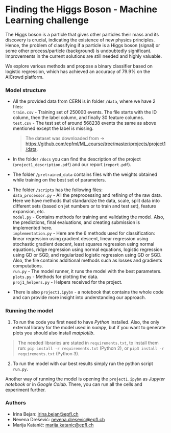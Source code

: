 # Finding the Higgs Boson - Machine Learning challenge

The Higgs boson is a particle that gives other particles their mass and its 
discovery is crucial, indicating the existence of new physics principles. 
Hence, the problem of classifying if a particle is a Higgs boson (signal) or 
some other process/particle (background) is undoubtedly significant. 
Improvements in the current solutions are still needed and highly valuable.

We explore various methods and propose a binary classifier based on logistic regression, 
which has achieved an accuracy of 79.9\% on the AICrowd platform.

### Model structure

- All the provided data from CERN is in folder `/data`, where we have 2 files:
<br />`train.csv` - Training set of 250000 events. The file starts with the ID column, then the label column, and finally 30 feature columns.
<br />`test.csv` - The test set of around 568238 events the same as above mentioned except the label is missing.
  > The dataset was downloaded from -> https://github.com/epfml/ML_course/tree/master/projects/project1/data.

- In the folder `/docs` you can find the description of the project (`project1_description.pdf`) and our report (`report.pdf`). 

- The folder `/pretrained_data` contains files with the weights obtained while training on the best set of parameters.

- The folder `/scripts` has the following files:
<br />`data_processor.py` - All the preprocessing and refining of the raw data. Here we have methods that standardize the data, scale, split data into different sets (based on jet numbers or to train and test set), feature expansion, etc. 
<br />`model.py` - Contains methods for training and validating the model. Also, the predictions, final evaluations, and creating submission is implemented here.
<br />`implementation.py` - Here are the 6 methods used for classification: linear regression using gradient descent, linear regression using stochastic
gradient descent, least squares regression using normal equations, ridge regression using normal equations, logistic regression using GD or SGD,
and regularized logistic regression using GD or SGD. Also, the file contains additional methods such as losses and gradients computations.
<br />`run.py` - The model runner, it runs the model with the best parameters.
<br />`plots.py` - Methods for plotting the data.
<br />`proj1_helpers.py` - Helpers received for the project.

- There is also `project1.ipybn` - a notebook that contains the whole code and can provide more insight into understanding our approach.

### Running the model

1. To run the code you first need to have *Python* installed. Also, the only external library for the model used in *numpy*, but if you want to generate plots you should also install *matplotlib*.
> The needed libraries are stated in `requirements.txt`, to install them run: `pip install -r requirements.txt` (Python 2), 
or `pip3 install -r requirements.txt` (Python 3).

2. To run the model with our best results simply run the python script `run.py`.

Another way of running the model is opening the `project1.ipybn` as *Jupyter notebook* or in 
*Google Colab*. There, you can run all the cells and experiment further.

### Authors

- Irina Bejan: irina.bejan@epfl.ch
- Nevena Drešević: nevena.dresevic@epfl.ch
- Marija Katanić: marija.katanic@epfl.ch
